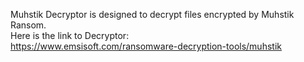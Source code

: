Muhstik Decryptor is designed to decrypt files encrypted by Muhstik Ransom.\
Here is the link to Decryptor:\
https://www.emsisoft.com/ransomware-decryption-tools/muhstik

